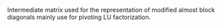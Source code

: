 Intermediate matrix used for the representation of modified almost block diagonals mainly use for pivoting LU factorization.
